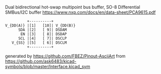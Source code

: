 Dual bidirectional hot-swap multipoint bus buffer, SO-8
Differential SMBus/I2C buffer
https://www.nxp.com/docs/en/data-sheet/PCA9615.pdf


	          +----------+
	V_{DD(A)} |[1]   [10]| V_{DD(B)}
	      SDA |[2]   [ 9]| DSDAM
	       EN |[3]   [ 8]| DSDAP
	      SCL |[4]   [ 7]| DSCLP
	   V_{SS} |[5]   [ 6]| DSCLM
	          +----------+


generated by https://github.com/FBEZ/Pinout-AsciiArt from https://github.com/ask6483/kicad-symbols/blob/master/Interface.kicad_sym